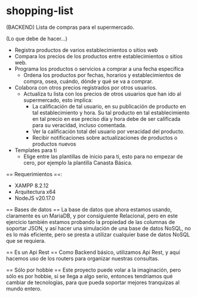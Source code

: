 # shopping-list
(BACKEND) Lista de compras para el supermercado.

(Lo que debe de hacer...)
- Registra productos de varios establecimientos o sitios web
- Compara los precios de los productos entre establecimientos o sitios web.
- Programa los productos o servicios a comprar a una fecha específica
  - Ordena los productos por fechas, horarios y establecimientos de compra, osea, cuándo, dónde y qué se va a comprar.
- Colabora con otros precios registrados por otros usuarios.
  - Actualiza tu lista con los precios de otros usuarios que han ido al supermercado, esto implica:
    - La calificación de tal usuario, en su publicación de producto en tal establecimiento y hora. Su tal producto en tal establecimiento en tal precio en ese preciso día y hora debe de ser calificada para su veracidad, incluso comentada.
    -  Ver la calificación total del usuario por veracidad del producto.
    -  Recibir notificaciones sobre actualizaciones de productos o productos nuevos
- Templates para ti
  - Elige entre las plantillas de inicio para ti, esto para no empezar de cero, por ejemplo la plantilla Canasta Básica.


== Requerimientos ==:
- XAMPP 8.2.12
- Arquitectura x64
- NodeJS v20.17.0

== Bases de datos ==
La base de datos que ahora estamos usando, claramente es un MariaDB, y por consiguiente Relacional, pero en este ejercicio también estamos probando la propiedad de las columnas de soportar JSON, y así hacer una simulación de una base de datos NoSQL, no es lo más eficiente, pero se presta a utilizar cualquier base de datos NoSQL que se requiera.

== Es un Api Rest == 
Como Backend básico, utilizamos Api Rest, y aquí hacemos uso de los routers para organizar nuestras consultas.

== Sólo por hobbie ==
Este proyecto puede volar a la imaginación, pero sólo es por hobbie, si se llega a algo serio, entonces tendríamos qué cambiar de tecnologías, para que pueda soportar mejores tranquizas al mundo entero.